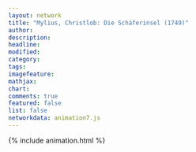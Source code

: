 ```yaml
---
layout: network
title: "Mylius, Christlob: Die Schäferinsel (1749)"
author:
description:
headline:
modified:
category:
tags:
imagefeature: 
mathjax: 
chart: 
comments: true
featured: false
list: false
networkdata: animation7.js
---
```

{% include animation.html %}
